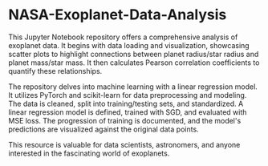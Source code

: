 # NASA-Exoplanet-Data-Analysis

This Jupyter Notebook repository offers a comprehensive analysis of exoplanet data. It begins with data loading and visualization, showcasing scatter plots to highlight connections between planet radius/star radius and planet mass/star mass. It then calculates Pearson correlation coefficients to quantify these relationships.

The repository delves into machine learning with a linear regression model. It utilizes PyTorch and scikit-learn for data preprocessing and modeling. The data is cleaned, split into training/testing sets, and standardized. A linear regression model is defined, trained with SGD, and evaluated with MSE loss. The progression of training is documented, and the model's predictions are visualized against the original data points.

This resource is valuable for data scientists, astronomers, and anyone interested in the fascinating world of exoplanets.
